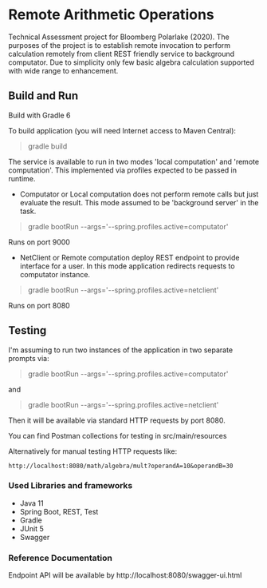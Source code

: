 # Remote Arithmetic Operations

Technical Assessment project for Bloomberg Polarlake (2020).
The purposes of the project is to establish remote invocation to perform calculation remotely 
from client REST friendly service to background computator.
Due to simplicity only few basic algebra calculation supported with wide range to enhancement.

## Build and Run

Build with Gradle 6

To build application (you will need Internet access to Maven Central):

> gradle build

The service is available to run in two modes 'local computation' and 'remote computation'.
This implemented via profiles expected to be passed in runtime.

- Computator or Local computation does not perform remote calls but just evaluate the result.
This mode assumed to be 'background server' in the task.

> gradle bootRun --args='--spring.profiles.active=computator'

Runs on port 9000

- NetClient or Remote computation deploy REST endpoint to provide interface for a user.
In this mode application redirects requests to computator instance.

> gradle bootRun --args='--spring.profiles.active=netclient'

Runs on port 8080


## Testing

I'm assuming to run two instances of the application in two separate prompts via:

> gradle bootRun --args='--spring.profiles.active=computator'

and

> gradle bootRun --args='--spring.profiles.active=netclient'

Then it will be available via standard HTTP requests by port 8080.

You can find Postman collections for testing in src/main/resources

Alternatively for manual testing HTTP requests like:

````
http://localhost:8080/math/algebra/mult?operandA=10&operandB=30
````


### Used Libraries and frameworks

- Java 11 
- Spring Boot, REST, Test
- Gradle
- JUnit 5
- Swagger

### Reference Documentation

Endpoint API will be available by http://localhost:8080/swagger-ui.html
